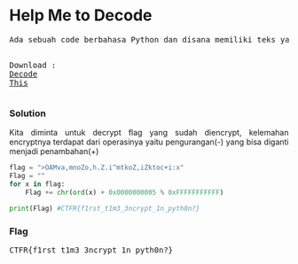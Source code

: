 <h1><b>Help Me to Decode</b></h1>
<pre>
Ada sebuah code berbahasa Python dan disana memiliki teks yang sangat rahasia, akan tetapi kami tidak dapat membaca teks tersebut. Apakah kalian bisa bantu kami untuk mengdecode hasil enkripsi tersebut ?

Download : <a href='http://rasyidmf.com/assets/challenge/pg/helpmetodecode/a'>Decode This</a>
</pre>
<h3><b>Solution</b></h3>
<p align='justify'>Kita diminta untuk decrypt flag yang sudah diencrypt, kelemahan encryptnya terdapat dari operasinya yaitu pengurangan(-) yang bisa diganti menjadi penambahan(+)</p>

```python
flag = ">OAMva,mnoZo,h.Z.i^mtkoZ,iZktoc+i:x"
Flag = ""
for x in flag:
    Flag += chr(ord(x) + 0x0000000005 % 0xFFFFFFFFFFF)

print(Flag) #CTFR{f1rst_t1m3_3ncrypt_1n_pyth0n?}
```

<h3><b>Flag</b></h3>
<pre>
CTFR{f1rst_t1m3_3ncrypt_1n_pyth0n?}
</pre>
